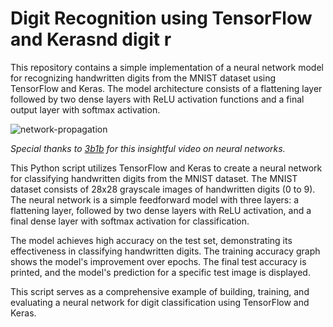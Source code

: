 # Digit Recognition using TensorFlow and Kerasnd digit r
This repository contains a simple implementation of a neural network model for recognizing handwritten digits from the MNIST dataset using TensorFlow and Keras. The model architecture consists of a flattening layer followed by two dense layers with ReLU activation functions and a final output layer with softmax activation.

![network-propagation](https://github.com/nishikantmandal007/Hand_written_digit_recognizer/assets/113323074/b7178f98-232b-4c1f-b03c-8699d191c3b2)
                                  
*Special thanks to [3b1b](https://www.3blue1brown.com/) for this insightful video on neural networks.*


This Python script utilizes TensorFlow and Keras to create a neural network for classifying handwritten digits from the MNIST dataset. The MNIST dataset consists of 28x28 grayscale images of handwritten digits (0 to 9). The neural network is a simple feedforward model with three layers: a flattening layer, followed by two dense layers with ReLU activation, and a final dense layer with softmax activation for classification.

The model achieves high accuracy on the test set, demonstrating its effectiveness in classifying handwritten digits. The training accuracy graph shows the model's improvement over epochs. The final test accuracy is printed, and the model's prediction for a specific test image is displayed.

This script serves as a comprehensive example of building, training, and evaluating a neural network for digit classification using TensorFlow and Keras.







